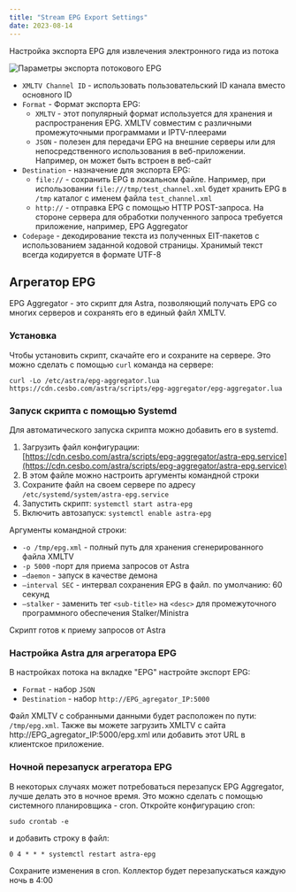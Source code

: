 ```yaml
---
title: "Stream EPG Export Settings"
date: 2023-08-14
---
```


Настройка экспорта EPG для извлечения электронного гида из потока

![Параметры экспорта потокового EPG](https://cdn.cesbo.com/help/astra/admin-guide/stream/epg.png)

- `XMLTV Channel ID` - использовать пользовательский ID канала вместо основного ID
- `Format` - Формат экспорта EPG:
    - `XMLTV` - этот популярный формат используется для хранения и распространения EPG. XMLTV совместим с различными промежуточными программами и IPTV-плеерами
    - `JSON` - полезен для передачи EPG на внешние серверы или для непосредственного использования в веб-приложении. Например, он может быть встроен в веб-сайт
- `Destination` - назначение для экспорта EPG:
    - `file://` - сохранить EPG в локальном файле. Например, при использовании `file:///tmp/test_channel.xml` будет хранить EPG в `/tmp` каталог с именем файла `test_channel.xml`
    - `http://` - отправка EPG с помощью HTTP POST-запроса. На стороне сервера для обработки полученного запроса требуется приложение, например, EPG Aggregator
- `Codepage` - декодирование текста из полученных EIT-пакетов с использованием заданной кодовой страницы. Хранимый текст всегда кодируется в формате UTF-8

## Агрегатор EPG[](https://help.cesbo.com/astra/admin-guide/stream/epg#epg-aggregator)

EPG Aggregator - это скрипт для Astra, позволяющий получать EPG со многих серверов и сохранять его в единый файл XMLTV.

### Установка

Чтобы установить скрипт, скачайте его и сохраните на сервере. Это можно сделать с помощью `curl` команда на сервере:

```
curl -Lo /etc/astra/epg-aggregator.lua https://cdn.cesbo.com/astra/scripts/epg-aggregator/epg-aggregator.lua
```

### Запуск скрипта с помощью Systemd

Для автоматического запуска скрипта можно добавить его в systemd.

1. Загрузить файл конфигурации: [https://cdn.cesbo.com/astra/scripts/epg-aggregator/astra-epg.service](https://cdn.cesbo.com/astra/scripts/epg-aggregator/astra-epg.service)
2. В этом файле можно настроить аргументы командной строки
3. Сохраните файл на своем сервере по адресу `/etc/systemd/system/astra-epg.service`
4. Запустить скрипт: `systemctl start astra-epg`
5. Включить автозапуск: `systemctl enable astra-epg`

Аргументы командной строки:

- `-o /tmp/epg.xml` - полный путь для хранения сгенерированного файла XMLTV
- `-p 5000` -порт для приема запросов от Astra
- `–daemon` - запуск в качестве демона
- `–interval SEC` - интервал сохранения EPG в файл. по умолчанию: 60 секунд
- `–stalker` - заменить тег `<sub-title>` на `<desc>` для промежуточного программного обеспечения Stalker/Ministra

Скрипт готов к приему запросов от Astra

### Настройка Astra для агрегатора EPG

В настройках потока на вкладке "EPG" настройте экспорт EPG:

- `Format` - набор `JSON`
- `Destination` - набор `http://EPG_agregator_IP:5000`

Файл XMLTV с собранными данными будет расположен по пути: `/tmp/epg.xml`. Также вы можете загрузить XMLTV с сайта http://EPG\_agregator\_IP:5000/epg.xml или добавить этот URL в клиентское приложение.

### Ночной перезапуск агрегатора EPG

В некоторых случаях может потребоваться перезапуск EPG Aggregator, лучше делать это в ночное время. Это можно сделать с помощью системного планировщика - cron. Откройте конфигурацию cron:

```
sudo crontab -e
```

и добавить строку в файл:

```
0 4 * * * systemctl restart astra-epg
```

Сохраните изменения в cron. Коллектор будет перезапускаться каждую ночь в 4:00
